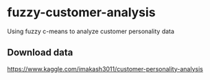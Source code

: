 # fuzzy-customer-analysis
Using fuzzy c-means to analyze customer personality data

## Download data
https://www.kaggle.com/imakash3011/customer-personality-analysis
